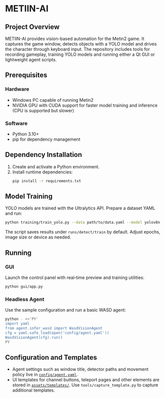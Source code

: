 # METIIN-AI

## Project Overview
METIIN-AI provides vision-based automation for the Metin2 game. It captures the game window, detects objects with a YOLO model and drives the character through keyboard input. The repository includes tools for recording gameplay, training YOLO models and running either a Qt GUI or lightweight agent scripts.

## Prerequisites
### Hardware
- Windows PC capable of running Metin2
- NVIDIA GPU with CUDA support for faster model training and inference (CPU is supported but slower)

### Software
- Python 3.10+
- pip for dependency management

## Dependency Installation
1. Create and activate a Python environment.
2. Install runtime dependencies:
   ```bash
   pip install -r requirements.txt
   ```

## Model Training
YOLO models are trained with the Ultralytics API. Prepare a dataset YAML and run:
```bash
python training/train_yolo.py --data path/to/data.yaml --model yolov8n.pt --epochs 50 --imgsz 640 --batch 16 --device 0
```
The script saves results under `runs/detect/train` by default. Adjust epochs, image size or device as needed.

## Running
### GUI
Launch the control panel with real‑time preview and training utilities:
```bash
python gui/app.py
```

### Headless Agent
Use the sample configuration and run a basic WASD agent:
```bash
python - <<'PY'
import yaml
from agent.infer_wasd import WasdVisionAgent
cfg = yaml.safe_load(open('config/agent.yaml'))
WasdVisionAgent(cfg).run()
PY
```

## Configuration and Templates
- Agent settings such as window title, detector paths and movement policy live in [`config/agent.yaml`](config/agent.yaml).
- UI templates for channel buttons, teleport pages and other elements are stored in [`assets/templates/`](assets/templates/). Use `tools/capture_template.py` to capture additional templates.
